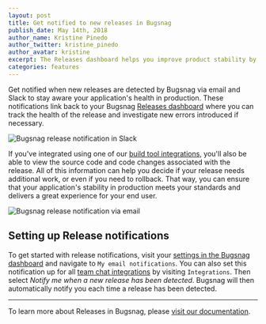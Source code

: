 ```yaml
---
layout: post
title: Get notified to new releases in Bugsnag
publish_date: May 14th, 2018
author_name: Kristine Pinedo
author_twitter: kristine_pinedo
author_avatar: kristine
excerpt: The Releases dashboard helps you improve product stability by tracking the health of releases. Notify yourself of new releases via Slack and email to keep ahead of errors.  
categories: features
---
```


Get notified when new releases are detected by Bugsnag via email and Slack to stay aware your application's health in production. These notifications link back to your Bugsnag [Releases dashboard](https://blog.bugsnag.com/release-health-and-visibility/) where you can track the health of the release and investigate new errors introduced if necessary.

![Bugsnag release notification in Slack](/img/posts/slack-release-notification.png)

If you've integrated using one of our [build tool integrations](https://docs.bugsnag.com/build-integrations/), you'll also be able to view the source code and code changes associated with the release. All of this information can help you decide if your release needs additional work, or even if you need to rollback. That way, you can ensure that your application's stability in production meets your standards and delivers a great experience for your end user.

![Bugsnag release notification via email](/img/posts/email-release-notification.png)

## Setting up Release notifications

To get started with release notifications, visit your [settings in the Bugsnag dashboard](https://app.bugsnag.com/settings/) and navigate to `My email notifications`. You can also set this notification up for all [team chat integrations](https://www.bugsnag.com/integrations/#chat) by visiting `Integrations`. Then select *Notify me when a new release has been detected*. Bugsnag will then automatically notify you each time a release has been detected.

---

To learn more about Releases in Bugsnag, please [visit our documentation](https://docs.bugsnag.com/api/sessions/).
